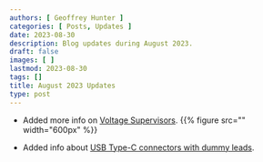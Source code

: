 ```yaml
---
authors: [ Geoffrey Hunter ]
categories: [ Posts, Updates ]
date: 2023-08-30
description: Blog updates during August 2023.
draft: false
images: [ ]
lastmod: 2023-08-30
tags: []
title: August 2023 Updates
type: post
---
```


* Added more info on [Voltage Supervisors](/electronics/components/voltage-supervisors/).
    {{% figure src="" width="600px" %}}

* Added info about [USB Type-C connectors with dummy leads](/electronics/communication-protocols/usb-protocol/usb-charging-and-power-delivery/#connectors).
